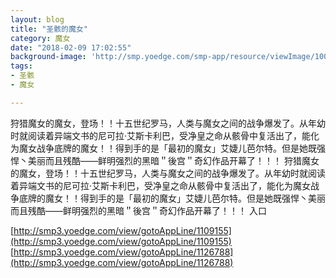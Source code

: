 ```yaml
---
layout: blog
title: "圣骸的魔女"
category: 魔女
date: "2018-02-09 17:02:55"
background-image: 'http://smp.yoedge.com/smp-app/resource/viewImage/1001714appline.png'
tags:
- 圣骸
- 魔女

---
```

狩猎魔女的魔女，登场！！十五世纪罗马，人类与魔女之间的战争爆发了。从年幼时就阅读着异端文书的尼可拉·艾斯卡利巴，受净皇之命从骸骨中复活出了，能化为魔女战争底牌的魔女！！得到手的是「最初的魔女」艾婕儿芭尔特。但是她既强悍丶美丽而且残酷——鲜明强烈的黑暗＂後宫＂奇幻作品开幕了！！！
狩猎魔女的魔女，登场！！十五世纪罗马，人类与魔女之间的战争爆发了。从年幼时就阅读着异端文书的尼可拉·艾斯卡利巴，受净皇之命从骸骨中复活出了，能化为魔女战争底牌的魔女！！得到手的是「最初的魔女」艾婕儿芭尔特。但是她既强悍丶美丽而且残酷——鲜明强烈的黑暗＂後宫＂奇幻作品开幕了！！！
入口

[http://smp3.yoedge.com/view/gotoAppLine/1109155](http://smp3.yoedge.com/view/gotoAppLine/1109155)
[http://smp3.yoedge.com/view/gotoAppLine/1126788](http://smp3.yoedge.com/view/gotoAppLine/1126788)

        

